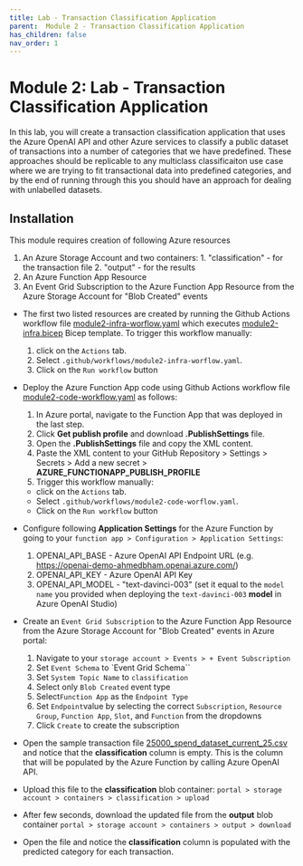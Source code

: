 ```yaml
---
title: Lab - Transaction Classification Application
parent:  Module 2 - Transaction Classification Application
has_children: false
nav_order: 1
---
```


# Module 2: Lab - Transaction Classification Application

In this lab, you will create a transaction classification application that uses the Azure OpenAI API and other Azure services to classify a public dataset of transactions into a number of categories that we have predefined. These approaches should be replicable to any multiclass classificaiton use case where we are trying to fit transactional data into predefined categories, and by the end of running through this you should have an approach for dealing with unlabelled datasets.

## Installation

This module requires creation of following Azure resources
  1. An Azure Storage Account and two containers: 
    1. "classification" - for the transaction file
    2. "output" - for the results
  2. An Azure Function App Resource
  3. An Event Grid Subscription to the Azure Function App Resource from the Azure Storage Account for "Blob Created" events
  
  * The first two listed resources are created by running the Github Actions workflow file [module2-infra-worflow.yaml](../../../.github/workflows/module2-infra-workflow.yaml) which executes [module2-infra.bicep](../../../tools/deploy/Module2/infra/module2-infra.bicep) Bicep template. To trigger this workflow manually:
    1. click on the `Actions` tab.
    2. Select `.github/workflows/module2-infra-worflow.yaml`.
    3. Click on the `Run workflow` button

* Deploy the Azure Function App code using Github Actions workflow file [module2-code-workflow.yaml](../../../.github/workflows/module2-code-workflow.yaml) as follows:
  1. In Azure portal, navigate to the Function App that was deployed in the last step.
  2. Click **Get publish profile** and download **.PublishSettings** file.
  3. Open the **.PublishSettings** file and copy the XML content.
  4. Paste the XML content to your GitHub Repository > Settings > Secrets > Add a new secret > **AZURE_FUNCTIONAPP_PUBLISH_PROFILE**
  5. Trigger this workflow manually:
    * click on the `Actions` tab.
    * Select `.github/workflows/module2-code-worflow.yaml`.
    * Click on the `Run workflow` button

* Configure following **Application Settings** for the Azure Function by going to your `function app > Configuration > Application Settings`:
  1. OPENAI_API_BASE - Azure OpenAI API Endpoint URL (e.g. https://openai-demo-ahmedbham.openai.azure.com/)
  2. OPENAI_API_KEY - Azure OpenAI API Key
  3. OPENAI_API_MODEL - "text-davinci-003" (set it equal to the `model name` you provided when deploying the `text-davinci-003` **model** in Azure OpenAI Studio)

* Create an `Event Grid Subscription` to the Azure Function App Resource from the Azure Storage Account for "Blob Created" events in Azure portal:
  1. Navigate to your `storage account > Events > + Event Subscription`
  2. Set `Event Schema` to `Event Grid Schema``
  3. Set `System Topic Name` to `classification`
  4. Select only `Blob Created` event type
  5. Select`Function App` as the `Endpoint Type`
  6. Set `Endpoint`value by selecting the correct `Subscription`, `Resource Group`, `Function App`, `Slot`, and `Function` from the dropdowns
  7. Click `Create` to create the subscription

* Open the sample transaction file [25000_spend_dataset_current_25.csv](../../../tools/deploy/Module2/data/25000_spend_dataset_current_25.csv) and notice that the **classification** column is empty. This is the column that will be populated by the Azure Function by calling Azure OpenAI API.   	
* Upload this file to the **classification** blob container: `portal > storage account > containers > classification > upload`
* After few seconds, download the updated file from the **output** blob container `portal > storage account > containers > output > download`
* Open the file and notice the **classification** column is populated with the predicted category for each transaction.